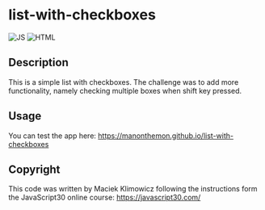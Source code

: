 # list-with-checkboxes

![JS](https://img.shields.io/badge/JavaScript-323330?style=for-the-badge&logo=javascript&logoColor=F7DF1E) ![HTML](https://img.shields.io/badge/HTML5-E34F26?style=for-the-badge&logo=html5&logoColor=white) 


## Description

This is a simple list with checkboxes. The challenge was to add more functionality, namely checking multiple boxes when shift key pressed. 

## Usage

You can test the app here: https://manonthemon.github.io/list-with-checkboxes

## Copyright

This code was written by Maciek Klimowicz following the instructions form the JavaScript30 online course: https://javascript30.com/